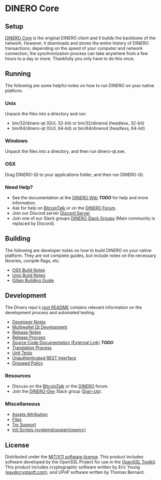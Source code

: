 DINERO Core
=====================

Setup
---------------------
[DINERO Core](http://dinerocoin.org/wallet) is the original DINERO client and it builds the backbone of the network. However, it downloads and stores the entire history of DINERO transactions; depending on the speed of your computer and network connection, the synchronization process can take anywhere from a few hours to a day or more. Thankfully you only have to do this once.

Running
---------------------
The following are some helpful notes on how to run DINERO on your native platform.

### Unix

Unpack the files into a directory and run:

- bin/32/dinero-qt (GUI, 32-bit) or bin/32/dinerod (headless, 32-bit)
- bin/64/dinero-qt (GUI, 64-bit) or bin/64/dinerod (headless, 64-bit)

### Windows

Unpack the files into a directory, and then run dinero-qt.exe.

### OSX

Drag DINERO-Qt to your applications folder, and then run DINERO-Qt.

### Need Help?

* See the documentation at the [DINERO Wiki](https://en.bitcoin.it/wiki/Main_Page) ***TODO***
for help and more information.
* Ask for help on [BitcoinTalk](https://bitcointalk.org/index.php?topic=1262920.0) or on the [DINERO Forum](http://forum.dinerocoin.org/).
* Join our Discord server [Discord Server](https://discord.dinerocoin.org)
* Join one of our Slack groups [DINERO Slack Groups](https://dinerocoin.org/slack-logins/) (Main community is replaced by Discord).

Building
---------------------
The following are developer notes on how to build DINERO on your native platform. They are not complete guides, but include notes on the necessary libraries, compile flags, etc.

- [OSX Build Notes](build-osx.md)
- [Unix Build Notes](build-unix.md)
- [Gitian Building Guide](gitian-building.md)

Development
---------------------
The Dinero repo's [root README](https://github.com/dinerocoin/DINERO/blob/master/README.md) contains relevant information on the development process and automated testing.

- [Developer Notes](developer-notes.md)
- [Multiwallet Qt Development](multiwallet-qt.md)
- [Release Notes](release-notes.md)
- [Release Process](release-process.md)
- [Source Code Documentation (External Link)](https://dev.visucore.com/bitcoin/doxygen/) ***TODO***
- [Translation Process](translation_process.md)
- [Unit Tests](unit-tests.md)
- [Unauthenticated REST Interface](REST-interface.md)
- [Dnsseed Policy](dnsseed-policy.md)

### Resources

* Discuss on the [BitcoinTalk](https://bitcointalk.org/index.php?topic=1262920.0) or the [DINERO](http://forum.dinerocoin.org/) forum.
* Join the [DINERO-Dev](https://dinero-dev.slack.com/) Slack group ([Sign-Up](https://dinero-dev.herokuapp.com/)).

### Miscellaneous
- [Assets Attribution](assets-attribution.md)
- [Files](files.md)
- [Tor Support](tor.md)
- [Init Scripts (systemd/upstart/openrc)](init.md)

License
---------------------
Distributed under the [MIT/X11 software license](http://www.opensource.org/licenses/mit-license.php).
This product includes software developed by the OpenSSL Project for use in the [OpenSSL Toolkit](https://www.openssl.org/). This product includes
cryptographic software written by Eric Young ([eay@cryptsoft.com](mailto:eay@cryptsoft.com)), and UPnP software written by Thomas Bernard.
